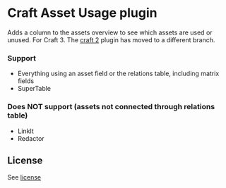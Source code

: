 # Craft Asset Usage plugin

Adds a column to the assets overview to see which assets are used or unused. For Craft 3. The [craft 2](https://github.com/born05/craft-assetusage/tree/craft-2) plugin has moved to a different branch.

### Support
- Everything using an asset field or the relations table, including matrix fields
- SuperTable

### Does NOT support (assets not connected through relations table)
- LinkIt
- Redactor

## License

See [license](https://github.com/born05/craft-assetusage/blob/master/LICENSE.md)
